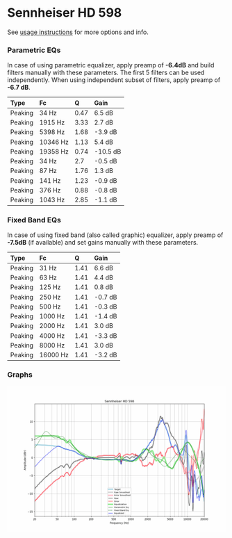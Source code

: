 # Sennheiser HD 598
See [usage instructions](https://github.com/jaakkopasanen/AutoEq#usage) for more options and info.

### Parametric EQs
In case of using parametric equalizer, apply preamp of **-6.4dB** and build filters manually
with these parameters. The first 5 filters can be used independently.
When using independent subset of filters, apply preamp of **-6.7 dB**.

| Type    | Fc       |    Q | Gain     |
|:--------|:---------|:-----|:---------|
| Peaking | 34 Hz    | 0.47 | 6.5 dB   |
| Peaking | 1915 Hz  | 3.33 | 2.7 dB   |
| Peaking | 5398 Hz  | 1.68 | -3.9 dB  |
| Peaking | 10346 Hz | 1.13 | 5.4 dB   |
| Peaking | 19358 Hz | 0.74 | -10.5 dB |
| Peaking | 34 Hz    | 2.7  | -0.5 dB  |
| Peaking | 87 Hz    | 1.76 | 1.3 dB   |
| Peaking | 141 Hz   | 1.23 | -0.9 dB  |
| Peaking | 376 Hz   | 0.88 | -0.8 dB  |
| Peaking | 1043 Hz  | 2.85 | -1.1 dB  |

### Fixed Band EQs
In case of using fixed band (also called graphic) equalizer, apply preamp of **-7.5dB**
(if available) and set gains manually with these parameters.

| Type    | Fc       |    Q | Gain    |
|:--------|:---------|:-----|:--------|
| Peaking | 31 Hz    | 1.41 | 6.6 dB  |
| Peaking | 63 Hz    | 1.41 | 4.4 dB  |
| Peaking | 125 Hz   | 1.41 | 0.8 dB  |
| Peaking | 250 Hz   | 1.41 | -0.7 dB |
| Peaking | 500 Hz   | 1.41 | -0.3 dB |
| Peaking | 1000 Hz  | 1.41 | -1.4 dB |
| Peaking | 2000 Hz  | 1.41 | 3.0 dB  |
| Peaking | 4000 Hz  | 1.41 | -3.3 dB |
| Peaking | 8000 Hz  | 1.41 | 3.0 dB  |
| Peaking | 16000 Hz | 1.41 | -3.2 dB |

### Graphs
![](./Sennheiser%20HD%20598.png)